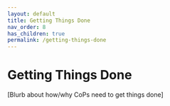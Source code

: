 ```yaml
---
layout: default
title: Getting Things Done
nav_order: 8
has_children: true
permalink: /getting-things-done
---
```

# Getting Things Done

[Blurb about how/why CoPs need to get things done]